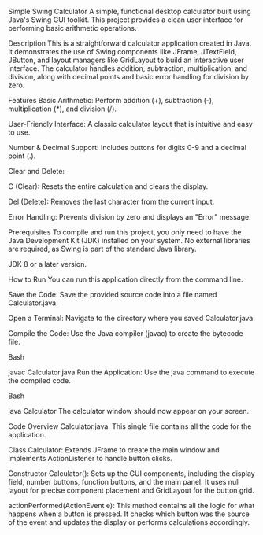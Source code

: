 Simple Swing Calculator
A simple, functional desktop calculator built using Java's Swing GUI toolkit. This project provides a clean user interface for performing basic arithmetic operations.

Description
This is a straightforward calculator application created in Java. It demonstrates the use of Swing components like JFrame, JTextField, JButton, and layout managers like GridLayout to build an interactive user interface. The calculator handles addition, subtraction, multiplication, and division, along with decimal points and basic error handling for division by zero.

Features
Basic Arithmetic: Perform addition (+), subtraction (-), multiplication (*), and division (/).

User-Friendly Interface: A classic calculator layout that is intuitive and easy to use.

Number & Decimal Support: Includes buttons for digits 0-9 and a decimal point (.).

Clear and Delete:

C (Clear): Resets the entire calculation and clears the display.

Del (Delete): Removes the last character from the current input.

Error Handling: Prevents division by zero and displays an "Error" message.

Prerequisites
To compile and run this project, you only need to have the Java Development Kit (JDK) installed on your system. No external libraries are required, as Swing is part of the standard Java library.

JDK 8 or a later version.

How to Run
You can run this application directly from the command line.

Save the Code:
Save the provided source code into a file named Calculator.java.

Open a Terminal:
Navigate to the directory where you saved Calculator.java.

Compile the Code:
Use the Java compiler (javac) to create the bytecode file.

Bash

javac Calculator.java
Run the Application:
Use the java command to execute the compiled code.

Bash

java Calculator
The calculator window should now appear on your screen.

Code Overview
Calculator.java: This single file contains all the code for the application.

Class Calculator: Extends JFrame to create the main window and implements ActionListener to handle button clicks.

Constructor Calculator(): Sets up the GUI components, including the display field, number buttons, function buttons, and the main panel. It uses null layout for precise component placement and GridLayout for the button grid.

actionPerformed(ActionEvent e): This method contains all the logic for what happens when a button is pressed. It checks which button was the source of the event and updates the display or performs calculations accordingly.